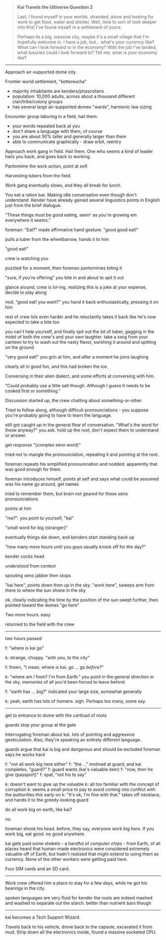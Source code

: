 > **Kai Travels the Ultiverse Question 2**
> 
> Last, I found myself in your worlds, stranded, alone and looking for work to get food, water and shelter.
> Well, time to sort of look deeper into this! I've found myself in a settlement of yours.
>
> Perhaps its a big, massive city, maybe it's a small village that I'm hopefully welcome in.
> I have a job, but... what's your currency like?
> What can I look forward to in the economy?
> With the job I've landed, what luxuries could I look forward to?
> Tell me; what is your economy like?

----

Approach air-supported dome city.

Frontier world settlement, "ketterexcha"
- majority inhabitants are kenders/phascolians
- population: 10,000 adults, across about a thousand different clan/tribe/colony groups
- has several large air-supported domes "wards", harmonic law sizing

Encounter group laboring in a field, hail them.
- your words repeated back at you
- don't share a language with them, of course
- you are about 50% taller and generally larger than them
- able to communicate graphically - draw orbit, reentry

Approach work gang in field.
Hail them.
One who seems a kind of leader hails you back, and goes back to working.

Pantomime the work action, point at self.

Harvesting tubers from the field.

Work gang eventually slows, and they all break for lunch.

You eat a ration bar. Making idle conversation even though don't understand.
Kender have already gained several linguistics points in English just from the brief dialogue.

"These things must be good eating, seein' as you're growing em everywhere it seems."

foreman: "Eat?" made affirmative hand gesture. "good good eat!"

pulls a tuber from the wheelbarrow, hands it to him

"good eat!"

crew is watching you

puzzled for a moment, then foreman pantomimes biting it

"sure, if you're offering" you bite in and about to spit it out

glance around, crew is lol-ing.
realizing this is a joke at your expense, decide to play along

nod, "good eat! you want?" you hand it back enthusiastically, pressing it on him

rest of crew lols even harder and he reluctantly takes it back
like he's now expected to take a bite too

you can't help yourself, and finally spit out the bit of tuber, gagging in the midst of both the crew's and your own laughter.
take a swig from your canteen to try to wash out the nasty flavor, swishing it around and spitting on the ground

"very good eat!" you grin at him, and after a moment he joins laughing

clearly all in good fun, and this had broken the ice.

Conversing in their alien dialect, and some efforts at conversing with him.

"Could probably use a little salt though. Although I guess it needs to be cooked first or something."

Discussion started up, the crew chatting about something-or-other.

Tried to follow along, although difficult pronounciations - you suppose you're probably going to have to learn the language.

still got caught up in the general flow of conversation.
"What's the word for these anyway?" you ask.
hold up the root, don't expect them to understand or answer.

get response "{complex xeno word}"

tried not to mangle the pronounciation, repeating it and pointing at the root.

foreman repeats his simplified pronounciation and nodded. apparently that was good enough for them.

foreman introduces himself, points at self and says what could be assumed was his name
go around, get names

tried to remember them, but brain not geared for these xeno pronounciations

points at him

"me?". you point to yourself, "kai"

"small word for big {stranger}"

eventually things die down, and kenders start standing back up

"how many more hours until you guys usually knock off for the day?"

kender cocks head

understood from context

spouting xeno jabber then stops

"kai here", points down then up in the sky.
"work here", sweeps arm from there to where the sun shone in the sky

ok, clearly indicating the time by the position of the sun
swept further, then pointed toward the domes "go here"

Two more hours.
easy

returned to the field with the crew

----

two hours passed 

f: "where is kai go"

k: strange, choppy. "with you, to the city"

f: frown, "I mean, where is kai, go ... go _before_?"

k: "where am I from? I'm from Earth."
you point in the general direction in the sky.
memories of all you'd been forced to leave behind.

f: "earth has ... big?" indicated your large size, somewhat generally

k: yeah, earth has lots of humans. sigh. Perhaps too many, some say.

----

get to entrance to dome with the cartload of roots

guards stop your group at the gate

Interrogating foreman about kai. lots of pointing and aggressive gesticulation.
Also, they're speaking an entirely different language.

guards argue that kai is big and dangerous and should be excluded
foreman says he works hard

f: "not all work big here either"
f: "the ..." motined at guard, and kai completes, "guard?"
f: guard wants (kai's valuable item)
f: "now, then he give {passport}"
f: spat, "not his to say"

k: doesn't want to give up the valuable
k: all too familiar with the concept of corruption
k: seems a small price to pay to avoid coming into conflict with the authorities this early on
k: "It's ok, I'm fine with that."
takes off necklace, and hands it to the greedy-looking guard

do all work big on earth, like kai?

no.

foreman shook his head.
before, they say, everyone work big here.
if you work big, eat good.
no good anywhere.

kai gets paid some shekels - a handful of _computer chips_ - from Earth, of all places
heard that human-made electronics were considered extremely valuable off of Earth,
  but hadn't realized that might extend to using them as currency.
None of the other workers were getting paid here.

Four SIM cards and an SD card.

----

Work crew offered him a place to stay for a few days, while he got his bearings in the city.

spoken languages are very fluid for kender
the roots are indeed mashed and washed to separate out the starch.
better than nutrient bars though

----

kai becomes a Tech Support Wizard.

Travels back to his vehicle, drove back to the capsule, excavated it from mud.
Strip down all the electronics inside, found a massive socketed CPU.
